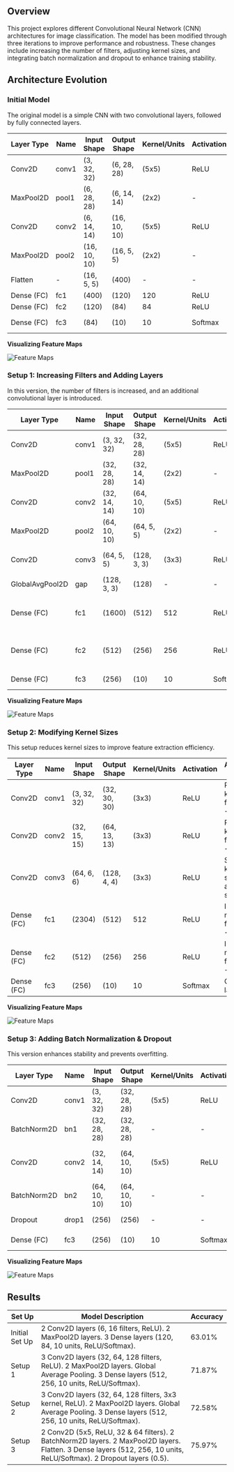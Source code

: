 ## Overview
This project explores different Convolutional Neural Network (CNN) architectures for image classification. The model has been modified through three iterations to improve performance and robustness. These changes include increasing the number of filters, adjusting kernel sizes, and integrating batch normalization and dropout to enhance training stability.

## Architecture Evolution
### Initial Model
The original model is a simple CNN with two convolutional layers, followed by fully connected layers.

| Layer Type     | Name  | Input Shape  | Output Shape  | Kernel/Units | Activation | Additional Info |
|---------------|-------|--------------|--------------|--------------|------------|----------------|
| Conv2D        | conv1 | (3, 32, 32)  | (6, 28, 28)  | (5x5)        | ReLU       | 6 filters      |
| MaxPool2D     | pool1 | (6, 28, 28)  | (6, 14, 14)  | (2x2)        | -          | Stride 2       |
| Conv2D        | conv2 | (6, 14, 14)  | (16, 10, 10) | (5x5)        | ReLU       | 16 filters     |
| MaxPool2D     | pool2 | (16, 10, 10) | (16, 5, 5)   | (2x2)        | -          | Stride 2       |
| Flatten       | -     | (16, 5, 5)   | (400)        | -            | -          | -              |
| Dense (FC)    | fc1   | (400)        | (120)        | 120          | ReLU       | -              |
| Dense (FC)    | fc2   | (120)        | (84)         | 84           | ReLU       | -              |
| Dense (FC)    | fc3   | (84)         | (10)         | 10           | Softmax    | Output layer   |

**Visualizing Feature Maps**

![Feature Maps](table/initial_featuremap.png) 


### Setup 1: Increasing Filters and Adding Layers
In this version, the number of filters is increased, and an additional convolutional layer is introduced.

| Layer Type     | Name  | Input Shape  | Output Shape  | Kernel/Units | Activation | Additional Info |
|---------------|-------|--------------|--------------|--------------|------------|----------------|
| Conv2D        | conv1 | (3, 32, 32)  | (32, 28, 28) | (5x5)        | ReLU       | Increased filters from 6 → 32 |
| MaxPool2D     | pool1 | (32, 28, 28) | (32, 14, 14) | (2x2)        | -          | Stride 2       |
| Conv2D        | conv2 | (32, 14, 14) | (64, 10, 10) | (5x5)        | ReLU       | Increased filters from 16 → 64 |
| MaxPool2D     | pool2 | (64, 10, 10) | (64, 5, 5)   | (2x2)        | -          | Stride 2       |
| Conv2D        | conv3 | (64, 5, 5)   | (128, 3, 3)  | (3x3)        | ReLU       | Increased filters from 64 → 128 |
| GlobalAvgPool2D | gap | (128, 3, 3)  | (128)        | -            | -          | Reduces dimensions |
| Dense (FC)    | fc1   | (1600)       | (512)        | 512          | ReLU       | Increased neurons from 120 → 512 |
| Dense (FC)    | fc2   | (512)        | (256)        | 256          | ReLU       | Increased neurons from 84 → 256 |
| Dense (FC)    | fc3   | (256)        | (10)         | 10           | Softmax    | Output layer   |

**Visualizing Feature Maps**

![Feature Maps](table/featuremap1.png) 

### Setup 2: Modifying Kernel Sizes
This setup reduces kernel sizes to improve feature extraction efficiency.

| Layer Type     | Name  | Input Shape  | Output Shape  | Kernel/Units | Activation | Additional Info |
|---------------|-------|--------------|--------------|--------------|------------|----------------|
| Conv2D        | conv1 | (3, 32, 32)  | (32, 30, 30) | (3x3)        | ReLU       | Reduced kernel from 5x5 → 3x3 |
| Conv2D        | conv2 | (32, 15, 15) | (64, 13, 13) | (3x3)        | ReLU       | Reduced kernel from 5x5 → 3x3 |
| Conv2D        | conv3 | (64, 6, 6)   | (128, 4, 4)  | (3x3)        | ReLU       | Same kernel size, adjusted shape |
| Dense (FC)    | fc1   | (2304)       | (512)        | 512          | ReLU       | Increased neurons from 120 → 512 |
| Dense (FC)    | fc2   | (512)        | (256)        | 256          | ReLU       | Increased neurons from 84 → 256 |
| Dense (FC)    | fc3   | (256)        | (10)         | 10           | Softmax    | Output layer   |

**Visualizing Feature Maps**

![Feature Maps](table/featuremap2.png) 

### Setup 3: Adding Batch Normalization & Dropout
This version enhances stability and prevents overfitting.

| Layer Type     | Name  | Input Shape  | Output Shape  | Kernel/Units | Activation | Additional Info |
|---------------|-------|--------------|--------------|--------------|------------|----------------|
| Conv2D        | conv1 | (3, 32, 32)  | (32, 28, 28) | (5x5)        | ReLU       | 32 filters |
| BatchNorm2D   | bn1   | (32, 28, 28) | (32, 28, 28) | -            | -          | - |
| Conv2D        | conv2 | (32, 14, 14) | (64, 10, 10) | (5x5)        | ReLU       | Increased filters from 16 → 64 |
| BatchNorm2D   | bn2   | (64, 10, 10) | (64, 10, 10) | -            | -          | - |
| Dropout       | drop1 | (256)        | (256)        | -            | -          | Dropout 0.5 |
| Dense (FC)    | fc3   | (256)        | (10)         | 10           | Softmax    | Output layer |

**Visualizing Feature Maps**

![Feature Maps](table/featuremap3.png) 

## Results

| Set Up         | Model Description | Accuracy |
|---------------|------------------|----------|
| Initial Set Up | 2 Conv2D layers (6, 16 filters, ReLU). 2 MaxPool2D layers. 3 Dense layers (120, 84, 10 units, ReLU/Softmax). | 63.01% |
| Setup 1 | 3 Conv2D layers (32, 64, 128 filters, ReLU). 2 MaxPool2D layers. Global Average Pooling. 3 Dense layers (512, 256, 10 units, ReLU/Softmax). | 71.87% |
| Setup 2 | 3 Conv2D layers (32, 64, 128 filters, 3x3 kernel, ReLU). 2 MaxPool2D layers. Global Average Pooling. 3 Dense layers (512, 256, 10 units, ReLU/Softmax). | 72.58% |
| Setup 3 | 2 Conv2D (5x5, ReLU, 32 & 64 filters). 2 BatchNorm2D layers. 2 MaxPool2D layers. Flatten. 3 Dense layers (512, 256, 10 units, ReLU/Softmax). 2 Dropout layers (0.5). | 75.97% |

